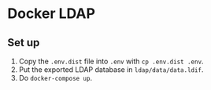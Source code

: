 # Docker LDAP

## Set up

1. Copy the `.env.dist` file into `.env` with `cp .env.dist .env`.
2. Put the exported LDAP database in `ldap/data/data.ldif`.
3. Do `docker-compose up`.
